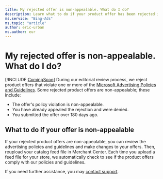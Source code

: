 ```yaml
---
title: My rejected offer is non-appealable. What do I do?
description: Learn what to do if your product offer has been rejected in Microsoft Merchant Center.
ms.service: "Bing-Ads"
ms.topic: "article"
author: eric-urban
ms.author: eur
---
```


# My rejected offer is non-appealable. What do I do?

[!INCLUDE [ComingSoon](./includes/ComingSoon.md)]
During our editorial review process, we reject product offers that violate one or more of the [Microsoft Advertising Policies and Guidelines](https://go.microsoft.com/fwlink?LinkId=398341). Some rejected product offers are non-appealable; these include:

- The offer's policy violation is non-appealable.
- You have already appealed the rejection and were denied.
- You submitted the offer over 180 days ago.

## What to do if your offer is non-appealable

If your rejected product offers are non-appealable, you can review the advertising policies and guidelines and make changes to your offers. Then, reupload your catalog feed file in Merchant Center. Each time you upload a feed file for your store, we automatically check to see if the product offers comply with our policies and guidelines.

If you need further assistance, you may [contact support](https://go.microsoft.com/fwlink?LinkId=398371).


